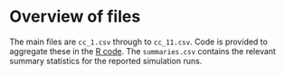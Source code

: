 # Overview of files
The main files are `cc_1.csv` through to `cc_11.csv`. Code is provided to aggregate these in the [R code](https://github.com/j-winters/bitw0r1d/blob/main/analysis/bitw0r1d_analysis.R). The `summaries.csv` contains the relevant summary statistics for the reported simulation runs.
